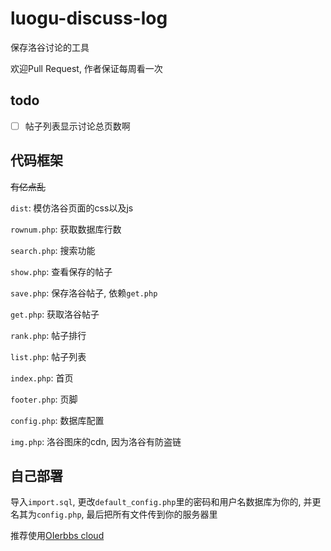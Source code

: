 # luogu-discuss-log
保存洛谷讨论的工具

欢迎Pull Request, 作者保证每周看一次

## todo
- [ ] 帖子列表显示讨论总页数啊

## 代码框架

~~有亿点乱~~

`dist`: 模仿洛谷页面的css以及js

`rownum.php`: 获取数据库行数

`search.php`: 搜索功能

`show.php`: 查看保存的帖子

`save.php`: 保存洛谷帖子, 依赖`get.php`

`get.php`: 获取洛谷帖子

`rank.php`: 帖子排行

`list.php`: 帖子列表

`index.php`: 首页

`footer.php`: 页脚

`config.php`: 数据库配置

`img.php`: 洛谷图床的cdn, 因为洛谷有防盗链

## 自己部署

导入`import.sql`, 更改`default_config.php`里的密码和用户名数据库为你的, 并更名其为`config.php`, 最后把所有文件传到你的服务器里

推荐使用[OIerbbs cloud](https://idc.oierbbs.fun/)

